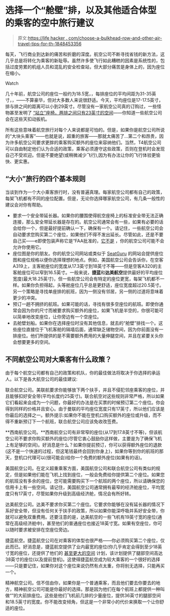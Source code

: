 # 选择一个“舱壁”排，以及其他适合体型的乘客的空中旅行建议

> 原文:[https://life hacker . com/choose-a-bulkhead-row-and-other-air-travel-tips-for-th-1848453356](https://lifehacker.com/choose-a-bulkhead-row-and-other-air-travel-tips-for-th-1848453356)

每天，飞行商业到达新的痛苦和折磨的深度。航空公司不断寻找省钱的新方法，这几乎总是将转化为乘客的新耻辱。虽然许多使飞行如此糟糕的因素是系统性的，包括过度劳累的机组人员和混乱的安全检查站，但大部分痛苦是身体上的，因为座位在缩小。

Watch

几十年前，航空公司的座位一般约为18.5宽，，每排座位的平均间距为31-35英寸，，——不算豪华，但对大多数人来说很舒适。今天，平均座位是17-17.5英寸，排与排之间的距离可以小到29英寸。尽管没有一家航空公司真的订购过，一些怪物甚至发明了 [“站立”座椅，两排之间只有23英寸的空间](https://www.washingtonpost.com/travel/2019/06/26/no-you-wont-have-standing-seat-an-airplane-anytime-soon/)——你知道一些航空公司会在这些天扣动扳机。

所有这些意味着航空旅行对每个人来说都是可怕的。但是，如果你是航空公司所说的“大块头乘客”——也就是说，超重的旅客——那就太痛苦了...第二个和昂贵，因为许多航空公司要求更胖的乘客购买额外的座位来容纳他们。当然，T4航空公司可以自由制定他们认为合适的政策，乘客必须遵守这些政策，否则在登机时会发现自己不受欢迎。但是不要绝望(或稍微减少飞行),因为有办法让你的飞行体验更愉快、更实惠。

## “大小”旅行的四个基本规则

当谈到作为一个大小乘客旅行时，没有普遍真理。每家航空公司都有自己的政策，每架飞机都有不同的座位配置。但是，无论你选择哪家航空公司，有几条一般性的建议会对你有帮助。

*   要求一个安全带延长器。如果你的腰围使得航空座椅上的标准安全带无法正确连接，那么安全带延长器是存在的。航空公司通常会有一些，如果有必要的话会给你一个，但是最好提前确认一下，确保有一个。请记住，一些航空公司会自动要求您购买第二个座位，如果他们不得不发出延长。尽管如此，还是不要自己买——e即使包装声称它是“FAA批准的，[它不是](https://www.faa.gov/other_visit/aviation_industry/airline_operators/airline_safety/info/all_infos/media/2012/info12012.pdf) ，你的航空公司可能不会允许你使用它。
*   座位图是你的朋友。你的航空公司网站或类似于 [SeatGuru](https://www.seatguru.com/) 的网站会提供座位图和座位规格以便你选择理想的地点。例如，美国航空公司会告诉你，在空客A319上，主客舱座位的宽度从17.3英寸到18英寸不等——但是空客A320的主客舱座位可以窄到16.5英寸。一般来说，**捷蓝**和**达美航空**提供最好的平均座位宽度(最大18.25英寸)，但一些航空公司会有特定的座位更宽，每架飞机都不一样。如果你负担得起，头等舱座位几乎总是更舒适，座位宽度超过20.5英寸。另一个策略是寻找单座排的航班，因为一侧没有邻居，另一侧的过道将意味着更少的冲突。
*   预订一趟不拥挤的航班。如果可能的话，寻找有很多空座位的航班。即使你通常会因为你的尺寸而被要求购买额外的座位，如果飞机是半空的，你很可能可以简单地改变座位，让你旁边有一个空座位。
*   去舱壁划船。如果你在选择座位时没有其他信息，就去的“舱壁”排找一个。这些座位直接位于飞机客舱的隔墙后面，通常缺乏储物空间，因为你前面没有一排座位。他们所提供的是不需要额外费用的大量伸腿空间，并且在紧要关头你会想要更多的空间。

## 不同航空公司对大乘客有什么政策？

由于每个航空公司都有自己的政策和机队，你的最佳做法将取决于你选择的承运人。以下是各大航空公司的最佳建议:

联合航空公司。美联航要求你能够放下两个扶手，并且不侵犯邻座乘客的座位，并且能够扣好安全带(平均长度约25英寸)。联合航空对这些规则非常严格，所以如果它们看起来会成为一个问题，你最好的办法是在买票的时候预订第二个座位。你会得到同样的价格并且安心。由于曼联的平均座位宽度只有17英寸，所以他们应该是你最后的选择之一。额外提示:如果你不能在登机口购买额外的座位或升级，而不得不重新预订下一个航班，联合航空公司应该免收改签费。

**西南航空公司。**西南航空公司有非常窄的座位(从17到17.8英寸不等)，但该航空公司不要求你购买额外的座位(尽管它衷心鼓励你这样做，主要是为了确保飞机上有足够的空间)。好消息是什么？如果你提前预订，你可以获得额外座位的退款(这不是一个快速的过程，但这笔钱最终会回到你身上)，如果你等到你的航班的那天，登机口代理可以(很可能会)给你一个免费的额外座位(如果有的话)。

美国航空公司。在定义超重乘客方面，美国航空公司和联合航空公司有类似的规定，但是如果他们能在飞机上找到座位，一般会免费给你提供第二个座位。如果您的航班没有多余的座位，您可能需要购买下一个航班的两个座位，所以请确保您的信用卡上有一些空间。请记住，美国航空公司通常拥有最窄的经济舱座位，平均宽度只有17英寸，尽管如果你升级到高级经济舱，情况会有所好转。

达美航空公司。达美不要求你买第二个座位。它要求你能够在没有延长器的情况下系好安全带，但没有任何关于扶手的政策，所以如果你能深呼吸并系好安全带，你就可以避免双重费用。还要注意的是，达美航空的一些飞机有19英寸宽的座位(通常在高级经济舱中)，甚至他们的普通座位也接近18英寸宽。如果有空座位，你可以随时要求被安排在空座位旁边。

捷蓝航空。捷蓝航空公司在对乘客的体型也很严格——你必须购买第二个座位，仅此而已。好消息是，捷蓝航空提供了业内最宽的座位(你几乎肯定会得到至少18英寸宽的座位，还提供了他们的 [甚至更大的空间](https://www.jetblue.com/flying-with-us/even-more-space) 计划，该计划提供了腿部空间高达38英寸的座位(以及提前登机)。这使得捷蓝航空成为较大乘客的一个很好的选择——只是要记住，如果你对这个座位来说仍然有点太重，你将别无选择，只能再买一个。

精神航空公司。信不信由你，如果你是一个普通乘客，而且他们要去你要去的地方，精神航空公司可能是你最好的选择。那是因为他们在每个航班上都提供一种叫做“”的大前排座位。这些是他们飞机前几排的少量座位，提供36英寸的腿部空间和18.5英寸的宽度。你不能改变倾角，但这是一个非常小的代价来换取一个让你舒适的座位。